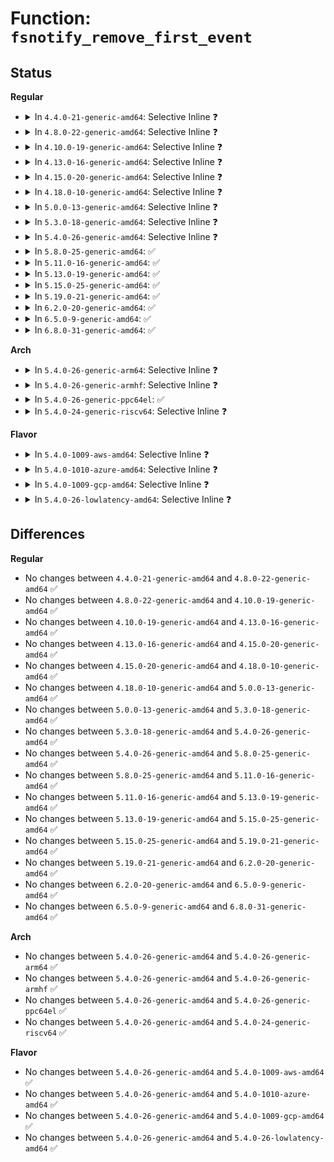 # Function: <code>fsnotify_remove_first_event</code>

## Status
<b>Regular</b>
<ul>
<li>
<details>
<summary>In <code>4.4.0-21-generic-amd64</code>: Selective Inline ❓</summary>

```c
struct fsnotify_event * fsnotify_remove_first_event(struct fsnotify_group * group)
```

```json
{
  "name": "fsnotify_remove_first_event",
  "collision_type": "Unique Global",
  "inline_type": "Selective",
  "funcs": [
    {
      "addr": 18446744071581268912,
      "name": "fsnotify_remove_first_event",
      "external": true,
      "loc": "fs/notify/notification.c:147",
      "file": "fs/notify/notification.c",
      "inline": "not declared, inlined",
      "caller_inline": [],
      "caller_func": [
        "fs/notify/notification.c:fsnotify_flush_notify",
        "fs/notify/inotify/inotify_user.c:inotify_read",
        "fs/notify/fanotify/fanotify_user.c:fanotify_read"
      ]
    }
  ],
  "symbols": [
    {
      "addr": 18446744071581268912,
      "name": "fsnotify_remove_first_event",
      "section": ".text",
      "bind": "STB_GLOBAL",
      "size": 95
    }
  ]
}
```
</details>
</li>
<li>
<details>
<summary>In <code>4.8.0-22-generic-amd64</code>: Selective Inline ❓</summary>

```c
struct fsnotify_event * fsnotify_remove_first_event(struct fsnotify_group * group)
```

```json
{
  "name": "fsnotify_remove_first_event",
  "collision_type": "Unique Global",
  "inline_type": "Selective",
  "funcs": [
    {
      "addr": 18446744071581434560,
      "name": "fsnotify_remove_first_event",
      "external": true,
      "loc": "fs/notify/notification.c:138",
      "file": "fs/notify/notification.c",
      "inline": "not declared, inlined",
      "caller_inline": [],
      "caller_func": [
        "fs/notify/notification.c:fsnotify_flush_notify",
        "fs/notify/inotify/inotify_user.c:inotify_read",
        "fs/notify/fanotify/fanotify_user.c:fanotify_release",
        "fs/notify/fanotify/fanotify_user.c:fanotify_read"
      ]
    }
  ],
  "symbols": [
    {
      "addr": 18446744071581434560,
      "name": "fsnotify_remove_first_event",
      "section": ".text",
      "bind": "STB_GLOBAL",
      "size": 91
    }
  ]
}
```
</details>
</li>
<li>
<details>
<summary>In <code>4.10.0-19-generic-amd64</code>: Selective Inline ❓</summary>

```c
struct fsnotify_event * fsnotify_remove_first_event(struct fsnotify_group * group)
```

```json
{
  "name": "fsnotify_remove_first_event",
  "collision_type": "Unique Global",
  "inline_type": "Selective",
  "funcs": [
    {
      "addr": 18446744071581515712,
      "name": "fsnotify_remove_first_event",
      "external": true,
      "loc": "fs/notify/notification.c:147",
      "file": "fs/notify/notification.c",
      "inline": "not declared, inlined",
      "caller_inline": [],
      "caller_func": [
        "fs/notify/notification.c:fsnotify_flush_notify",
        "fs/notify/inotify/inotify_user.c:inotify_read",
        "fs/notify/fanotify/fanotify_user.c:fanotify_release",
        "fs/notify/fanotify/fanotify_user.c:fanotify_read"
      ]
    }
  ],
  "symbols": [
    {
      "addr": 18446744071581515712,
      "name": "fsnotify_remove_first_event",
      "section": ".text",
      "bind": "STB_GLOBAL",
      "size": 90
    }
  ]
}
```
</details>
</li>
<li>
<details>
<summary>In <code>4.13.0-16-generic-amd64</code>: Selective Inline ❓</summary>

```c
struct fsnotify_event * fsnotify_remove_first_event(struct fsnotify_group * group)
```

```json
{
  "name": "fsnotify_remove_first_event",
  "collision_type": "Unique Global",
  "inline_type": "Selective",
  "funcs": [
    {
      "addr": 18446744071581568832,
      "name": "fsnotify_remove_first_event",
      "external": true,
      "loc": "fs/notify/notification.c:147",
      "file": "fs/notify/notification.c",
      "inline": "not declared, inlined",
      "caller_inline": [],
      "caller_func": [
        "fs/notify/notification.c:fsnotify_flush_notify",
        "fs/notify/inotify/inotify_user.c:inotify_read",
        "fs/notify/fanotify/fanotify_user.c:fanotify_release",
        "fs/notify/fanotify/fanotify_user.c:fanotify_read"
      ]
    }
  ],
  "symbols": [
    {
      "addr": 18446744071581568832,
      "name": "fsnotify_remove_first_event",
      "section": ".text",
      "bind": "STB_GLOBAL",
      "size": 90
    }
  ]
}
```
</details>
</li>
<li>
<details>
<summary>In <code>4.15.0-20-generic-amd64</code>: Selective Inline ❓</summary>

```c
struct fsnotify_event * fsnotify_remove_first_event(struct fsnotify_group * group)
```

```json
{
  "name": "fsnotify_remove_first_event",
  "collision_type": "Unique Global",
  "inline_type": "Selective",
  "funcs": [
    {
      "addr": 18446744071581713120,
      "name": "fsnotify_remove_first_event",
      "external": true,
      "loc": "fs/notify/notification.c:147",
      "file": "fs/notify/notification.c",
      "inline": "not declared, inlined",
      "caller_inline": [],
      "caller_func": [
        "fs/notify/notification.c:fsnotify_flush_notify",
        "fs/notify/inotify/inotify_user.c:inotify_read",
        "fs/notify/fanotify/fanotify_user.c:fanotify_release",
        "fs/notify/fanotify/fanotify_user.c:fanotify_read"
      ]
    }
  ],
  "symbols": [
    {
      "addr": 18446744071581713120,
      "name": "fsnotify_remove_first_event",
      "section": ".text",
      "bind": "STB_GLOBAL",
      "size": 90
    }
  ]
}
```
</details>
</li>
<li>
<details>
<summary>In <code>4.18.0-10-generic-amd64</code>: Selective Inline ❓</summary>

```c
struct fsnotify_event * fsnotify_remove_first_event(struct fsnotify_group * group)
```

```json
{
  "name": "fsnotify_remove_first_event",
  "collision_type": "Unique Global",
  "inline_type": "Selective",
  "funcs": [
    {
      "addr": 18446744071581880064,
      "name": "fsnotify_remove_first_event",
      "external": true,
      "loc": "fs/notify/notification.c:148",
      "file": "fs/notify/notification.c",
      "inline": "not declared, inlined",
      "caller_inline": [],
      "caller_func": [
        "fs/notify/notification.c:fsnotify_flush_notify",
        "fs/notify/inotify/inotify_user.c:inotify_read",
        "fs/notify/fanotify/fanotify_user.c:fanotify_release",
        "fs/notify/fanotify/fanotify_user.c:fanotify_read"
      ]
    }
  ],
  "symbols": [
    {
      "addr": 18446744071581880064,
      "name": "fsnotify_remove_first_event",
      "section": ".text",
      "bind": "STB_GLOBAL",
      "size": 90
    }
  ]
}
```
</details>
</li>
<li>
<details>
<summary>In <code>5.0.0-13-generic-amd64</code>: Selective Inline ❓</summary>

```c
struct fsnotify_event * fsnotify_remove_first_event(struct fsnotify_group * group)
```

```json
{
  "name": "fsnotify_remove_first_event",
  "collision_type": "Unique Global",
  "inline_type": "Selective",
  "funcs": [
    {
      "addr": 18446744071581964832,
      "name": "fsnotify_remove_first_event",
      "external": true,
      "loc": "fs/notify/notification.c:148",
      "file": "fs/notify/notification.c",
      "inline": "not declared, inlined",
      "caller_inline": [],
      "caller_func": [
        "fs/notify/notification.c:fsnotify_flush_notify",
        "fs/notify/inotify/inotify_user.c:inotify_read",
        "fs/notify/fanotify/fanotify_user.c:fanotify_release",
        "fs/notify/fanotify/fanotify_user.c:fanotify_read"
      ]
    }
  ],
  "symbols": [
    {
      "addr": 18446744071581964832,
      "name": "fsnotify_remove_first_event",
      "section": ".text",
      "bind": "STB_GLOBAL",
      "size": 90
    }
  ]
}
```
</details>
</li>
<li>
<details>
<summary>In <code>5.3.0-18-generic-amd64</code>: Selective Inline ❓</summary>

```c
struct fsnotify_event * fsnotify_remove_first_event(struct fsnotify_group * group)
```

```json
{
  "name": "fsnotify_remove_first_event",
  "collision_type": "Unique Global",
  "inline_type": "Selective",
  "funcs": [
    {
      "addr": 18446744071582097600,
      "name": "fsnotify_remove_first_event",
      "external": true,
      "loc": "fs/notify/notification.c:147",
      "file": "fs/notify/notification.c",
      "inline": "not declared, inlined",
      "caller_inline": [],
      "caller_func": [
        "fs/notify/notification.c:fsnotify_flush_notify",
        "fs/notify/inotify/inotify_user.c:inotify_read",
        "fs/notify/fanotify/fanotify_user.c:fanotify_release",
        "fs/notify/fanotify/fanotify_user.c:fanotify_read"
      ]
    }
  ],
  "symbols": [
    {
      "addr": 18446744071582097600,
      "name": "fsnotify_remove_first_event",
      "section": ".text",
      "bind": "STB_GLOBAL",
      "size": 102
    }
  ]
}
```
</details>
</li>
<li>
<details>
<summary>In <code>5.4.0-26-generic-amd64</code>: Selective Inline ❓</summary>

```c
struct fsnotify_event * fsnotify_remove_first_event(struct fsnotify_group * group)
```

```json
{
  "name": "fsnotify_remove_first_event",
  "collision_type": "Unique Global",
  "inline_type": "Selective",
  "funcs": [
    {
      "addr": 18446744071582174960,
      "name": "fsnotify_remove_first_event",
      "external": true,
      "loc": "fs/notify/notification.c:147",
      "file": "fs/notify/notification.c",
      "inline": "not declared, inlined",
      "caller_inline": [],
      "caller_func": [
        "fs/notify/notification.c:fsnotify_flush_notify",
        "fs/notify/inotify/inotify_user.c:inotify_read",
        "fs/notify/fanotify/fanotify_user.c:fanotify_release",
        "fs/notify/fanotify/fanotify_user.c:fanotify_read"
      ]
    }
  ],
  "symbols": [
    {
      "addr": 18446744071582174960,
      "name": "fsnotify_remove_first_event",
      "section": ".text",
      "bind": "STB_GLOBAL",
      "size": 102
    }
  ]
}
```
</details>
</li>
<li>
<details>
<summary>In <code>5.8.0-25-generic-amd64</code>: ✅</summary>

```c
struct fsnotify_event * fsnotify_remove_first_event(struct fsnotify_group * group)
```

```json
{
  "name": "fsnotify_remove_first_event",
  "collision_type": "Unique Global",
  "inline_type": "No",
  "funcs": [
    {
      "addr": 18446744071582411872,
      "name": "fsnotify_remove_first_event",
      "external": true,
      "loc": "fs/notify/notification.c:147",
      "file": "fs/notify/notification.c",
      "inline": "seen, unknown",
      "caller_inline": [],
      "caller_func": [
        "fs/notify/notification.c:fsnotify_flush_notify",
        "fs/notify/inotify/inotify_user.c:get_one_event",
        "fs/notify/fanotify/fanotify_user.c:fanotify_release",
        "fs/notify/fanotify/fanotify_user.c:get_one_event"
      ]
    }
  ],
  "symbols": [
    {
      "addr": 18446744071582411872,
      "name": "fsnotify_remove_first_event",
      "section": ".text",
      "bind": "STB_GLOBAL",
      "size": 102
    }
  ]
}
```
</details>
</li>
<li>
<details>
<summary>In <code>5.11.0-16-generic-amd64</code>: ✅</summary>

```c
struct fsnotify_event * fsnotify_remove_first_event(struct fsnotify_group * group)
```

```json
{
  "name": "fsnotify_remove_first_event",
  "collision_type": "Unique Global",
  "inline_type": "No",
  "funcs": [
    {
      "addr": 18446744071582465968,
      "name": "fsnotify_remove_first_event",
      "external": true,
      "loc": "fs/notify/notification.c:147",
      "file": "fs/notify/notification.c",
      "inline": "seen, unknown",
      "caller_inline": [],
      "caller_func": [
        "fs/notify/notification.c:fsnotify_flush_notify",
        "fs/notify/inotify/inotify_user.c:get_one_event",
        "fs/notify/fanotify/fanotify_user.c:fanotify_release",
        "fs/notify/fanotify/fanotify_user.c:get_one_event"
      ]
    }
  ],
  "symbols": [
    {
      "addr": 18446744071582465968,
      "name": "fsnotify_remove_first_event",
      "section": ".text",
      "bind": "STB_GLOBAL",
      "size": 102
    }
  ]
}
```
</details>
</li>
<li>
<details>
<summary>In <code>5.13.0-19-generic-amd64</code>: ✅</summary>

```c
struct fsnotify_event * fsnotify_remove_first_event(struct fsnotify_group * group)
```

```json
{
  "name": "fsnotify_remove_first_event",
  "collision_type": "Unique Global",
  "inline_type": "No",
  "funcs": [
    {
      "addr": 18446744071582492992,
      "name": "fsnotify_remove_first_event",
      "external": true,
      "loc": "fs/notify/notification.c:163",
      "file": "fs/notify/notification.c",
      "inline": "seen, unknown",
      "caller_inline": [],
      "caller_func": [
        "fs/notify/notification.c:fsnotify_flush_notify",
        "fs/notify/inotify/inotify_user.c:inotify_read",
        "fs/notify/fanotify/fanotify_user.c:fanotify_release",
        "fs/notify/fanotify/fanotify_user.c:fanotify_release",
        "fs/notify/fanotify/fanotify_user.c:fanotify_read"
      ]
    }
  ],
  "symbols": [
    {
      "addr": 18446744071582492992,
      "name": "fsnotify_remove_first_event",
      "section": ".text",
      "bind": "STB_GLOBAL",
      "size": 145
    }
  ]
}
```
</details>
</li>
<li>
<details>
<summary>In <code>5.15.0-25-generic-amd64</code>: ✅</summary>

```c
struct fsnotify_event * fsnotify_remove_first_event(struct fsnotify_group * group)
```

```json
{
  "name": "fsnotify_remove_first_event",
  "collision_type": "Unique Global",
  "inline_type": "No",
  "funcs": [
    {
      "addr": 18446744071582807488,
      "name": "fsnotify_remove_first_event",
      "external": true,
      "loc": "fs/notify/notification.c:163",
      "file": "fs/notify/notification.c",
      "inline": "seen, unknown",
      "caller_inline": [],
      "caller_func": [
        "fs/notify/notification.c:fsnotify_flush_notify",
        "fs/notify/inotify/inotify_user.c:inotify_read",
        "fs/notify/fanotify/fanotify_user.c:fanotify_release",
        "fs/notify/fanotify/fanotify_user.c:fanotify_read"
      ]
    }
  ],
  "symbols": [
    {
      "addr": 18446744071582807488,
      "name": "fsnotify_remove_first_event",
      "section": ".text",
      "bind": "STB_GLOBAL",
      "size": 142
    }
  ]
}
```
</details>
</li>
<li>
<details>
<summary>In <code>5.19.0-21-generic-amd64</code>: ✅</summary>

```c
struct fsnotify_event * fsnotify_remove_first_event(struct fsnotify_group * group)
```

```json
{
  "name": "fsnotify_remove_first_event",
  "collision_type": "Unique Global",
  "inline_type": "No",
  "funcs": [
    {
      "addr": 18446744071583361504,
      "name": "fsnotify_remove_first_event",
      "external": true,
      "loc": "fs/notify/notification.c:163",
      "file": "fs/notify/notification.c",
      "inline": "seen, unknown",
      "caller_inline": [],
      "caller_func": [
        "fs/notify/notification.c:fsnotify_flush_notify",
        "fs/notify/inotify/inotify_user.c:inotify_read",
        "fs/notify/fanotify/fanotify_user.c:fanotify_release",
        "fs/notify/fanotify/fanotify_user.c:fanotify_read"
      ]
    }
  ],
  "symbols": [
    {
      "addr": 18446744071583361504,
      "name": "fsnotify_remove_first_event",
      "section": ".text",
      "bind": "STB_GLOBAL",
      "size": 161
    }
  ]
}
```
</details>
</li>
<li>
<details>
<summary>In <code>6.2.0-20-generic-amd64</code>: ✅</summary>

```c
struct fsnotify_event * fsnotify_remove_first_event(struct fsnotify_group * group)
```

```json
{
  "name": "fsnotify_remove_first_event",
  "collision_type": "Unique Global",
  "inline_type": "No",
  "funcs": [
    {
      "addr": 18446744071583945040,
      "name": "fsnotify_remove_first_event",
      "external": true,
      "loc": "fs/notify/notification.c:163",
      "file": "fs/notify/notification.c",
      "inline": "seen, unknown",
      "caller_inline": [],
      "caller_func": [
        "fs/notify/notification.c:fsnotify_flush_notify",
        "fs/notify/inotify/inotify_user.c:inotify_read",
        "fs/notify/fanotify/fanotify_user.c:fanotify_release",
        "fs/notify/fanotify/fanotify_user.c:fanotify_read"
      ]
    }
  ],
  "symbols": [
    {
      "addr": 18446744071583945040,
      "name": "fsnotify_remove_first_event",
      "section": ".text",
      "bind": "STB_GLOBAL",
      "size": 161
    }
  ]
}
```
</details>
</li>
<li>
<details>
<summary>In <code>6.5.0-9-generic-amd64</code>: ✅</summary>

```c
struct fsnotify_event * fsnotify_remove_first_event(struct fsnotify_group * group)
```

```json
{
  "name": "fsnotify_remove_first_event",
  "collision_type": "Unique Global",
  "inline_type": "No",
  "funcs": [
    {
      "addr": 18446744071584168368,
      "name": "fsnotify_remove_first_event",
      "external": true,
      "loc": "fs/notify/notification.c:163",
      "file": "fs/notify/notification.c",
      "inline": "seen, unknown",
      "caller_inline": [],
      "caller_func": [
        "fs/notify/notification.c:fsnotify_flush_notify",
        "fs/notify/inotify/inotify_user.c:inotify_read",
        "fs/notify/fanotify/fanotify_user.c:fanotify_release",
        "fs/notify/fanotify/fanotify_user.c:fanotify_read"
      ]
    }
  ],
  "symbols": [
    {
      "addr": 18446744071584168368,
      "name": "fsnotify_remove_first_event",
      "section": ".text",
      "bind": "STB_GLOBAL",
      "size": 161
    }
  ]
}
```
</details>
</li>
<li>
<details>
<summary>In <code>6.8.0-31-generic-amd64</code>: ✅</summary>

```c
struct fsnotify_event * fsnotify_remove_first_event(struct fsnotify_group * group)
```

```json
{
  "name": "fsnotify_remove_first_event",
  "collision_type": "Unique Global",
  "inline_type": "No",
  "funcs": [
    {
      "addr": 18446744071584382528,
      "name": "fsnotify_remove_first_event",
      "external": true,
      "loc": "fs/notify/notification.c:163",
      "file": "fs/notify/notification.c",
      "inline": "seen, unknown",
      "caller_inline": [],
      "caller_func": [
        "fs/notify/notification.c:fsnotify_flush_notify",
        "fs/notify/inotify/inotify_user.c:inotify_read",
        "fs/notify/fanotify/fanotify_user.c:fanotify_release",
        "fs/notify/fanotify/fanotify_user.c:fanotify_read"
      ]
    }
  ],
  "symbols": [
    {
      "addr": 18446744071584382528,
      "name": "fsnotify_remove_first_event",
      "section": ".text",
      "bind": "STB_GLOBAL",
      "size": 161
    }
  ]
}
```
</details>
</li>
</ul>
<b>Arch</b>
<ul>
<li>
<details>
<summary>In <code>5.4.0-26-generic-arm64</code>: Selective Inline ❓</summary>

```c
struct fsnotify_event * fsnotify_remove_first_event(struct fsnotify_group * group)
```

```json
{
  "name": "fsnotify_remove_first_event",
  "collision_type": "Unique Global",
  "inline_type": "Selective",
  "funcs": [
    {
      "addr": 18446603336493730656,
      "name": "fsnotify_remove_first_event",
      "external": true,
      "loc": "fs/notify/notification.c:147",
      "file": "fs/notify/notification.c",
      "inline": "not declared, inlined",
      "caller_inline": [],
      "caller_func": [
        "fs/notify/notification.c:fsnotify_flush_notify",
        "fs/notify/inotify/inotify_user.c:inotify_read",
        "fs/notify/fanotify/fanotify_user.c:fanotify_release",
        "fs/notify/fanotify/fanotify_user.c:fanotify_read"
      ]
    }
  ],
  "symbols": [
    {
      "addr": 18446603336493730656,
      "name": "fsnotify_remove_first_event",
      "section": ".text",
      "bind": "STB_GLOBAL",
      "size": 144
    }
  ]
}
```
</details>
</li>
<li>
<details>
<summary>In <code>5.4.0-26-generic-armhf</code>: Selective Inline ❓</summary>

```c
struct fsnotify_event * fsnotify_remove_first_event(struct fsnotify_group * group)
```

```json
{
  "name": "fsnotify_remove_first_event",
  "collision_type": "Unique Global",
  "inline_type": "Selective",
  "funcs": [
    {
      "addr": 3227255688,
      "name": "fsnotify_remove_first_event",
      "external": true,
      "loc": "fs/notify/notification.c:147",
      "file": "fs/notify/notification.c",
      "inline": "not declared, inlined",
      "caller_inline": [],
      "caller_func": [
        "fs/notify/notification.c:fsnotify_flush_notify",
        "fs/notify/inotify/inotify_user.c:inotify_read",
        "fs/notify/fanotify/fanotify_user.c:fanotify_release",
        "fs/notify/fanotify/fanotify_user.c:fanotify_read"
      ]
    }
  ],
  "symbols": [
    {
      "addr": 3227255688,
      "name": "fsnotify_remove_first_event",
      "section": ".text",
      "bind": "STB_GLOBAL",
      "size": 156
    }
  ]
}
```
</details>
</li>
<li>
<details>
<summary>In <code>5.4.0-26-generic-ppc64el</code>: ✅</summary>

```c
struct fsnotify_event * fsnotify_remove_first_event(struct fsnotify_group * group)
```

```json
{
  "name": "fsnotify_remove_first_event",
  "collision_type": "Unique Global",
  "inline_type": "No",
  "funcs": [
    {
      "addr": 13835058055287338576,
      "name": "fsnotify_remove_first_event",
      "external": true,
      "loc": "fs/notify/notification.c:147",
      "file": "fs/notify/notification.c",
      "inline": "seen, unknown",
      "caller_inline": [],
      "caller_func": [
        "fs/notify/notification.c:fsnotify_flush_notify",
        "fs/notify/inotify/inotify_user.c:inotify_read",
        "fs/notify/fanotify/fanotify_user.c:fanotify_release",
        "fs/notify/fanotify/fanotify_user.c:fanotify_read"
      ]
    }
  ],
  "symbols": [
    {
      "addr": 13835058055287338576,
      "name": "fsnotify_remove_first_event",
      "section": ".text",
      "bind": "STB_GLOBAL",
      "size": 192
    }
  ]
}
```
</details>
</li>
<li>
<details>
<summary>In <code>5.4.0-24-generic-riscv64</code>: Selective Inline ❓</summary>

```c
struct fsnotify_event * fsnotify_remove_first_event(struct fsnotify_group * group)
```

```json
{
  "name": "fsnotify_remove_first_event",
  "collision_type": "Unique Global",
  "inline_type": "Selective",
  "funcs": [
    {
      "addr": 18446743936273340204,
      "name": "fsnotify_remove_first_event",
      "external": true,
      "loc": "fs/notify/notification.c:147",
      "file": "fs/notify/notification.c",
      "inline": "not declared, inlined",
      "caller_inline": [],
      "caller_func": [
        "fs/notify/notification.c:fsnotify_flush_notify",
        "fs/notify/inotify/inotify_user.c:inotify_read",
        "fs/notify/fanotify/fanotify_user.c:fanotify_release",
        "fs/notify/fanotify/fanotify_user.c:fanotify_read"
      ]
    }
  ],
  "symbols": [
    {
      "addr": 18446743936273340204,
      "name": "fsnotify_remove_first_event",
      "section": ".text",
      "bind": "STB_GLOBAL",
      "size": 114
    }
  ]
}
```
</details>
</li>
</ul>
<b>Flavor</b>
<ul>
<li>
<details>
<summary>In <code>5.4.0-1009-aws-amd64</code>: Selective Inline ❓</summary>

```c
struct fsnotify_event * fsnotify_remove_first_event(struct fsnotify_group * group)
```

```json
{
  "name": "fsnotify_remove_first_event",
  "collision_type": "Unique Global",
  "inline_type": "Selective",
  "funcs": [
    {
      "addr": 18446744071582143696,
      "name": "fsnotify_remove_first_event",
      "external": true,
      "loc": "fs/notify/notification.c:147",
      "file": "fs/notify/notification.c",
      "inline": "not declared, inlined",
      "caller_inline": [],
      "caller_func": [
        "fs/notify/notification.c:fsnotify_flush_notify",
        "fs/notify/inotify/inotify_user.c:inotify_read",
        "fs/notify/fanotify/fanotify_user.c:fanotify_release",
        "fs/notify/fanotify/fanotify_user.c:fanotify_read"
      ]
    }
  ],
  "symbols": [
    {
      "addr": 18446744071582143696,
      "name": "fsnotify_remove_first_event",
      "section": ".text",
      "bind": "STB_GLOBAL",
      "size": 102
    }
  ]
}
```
</details>
</li>
<li>
<details>
<summary>In <code>5.4.0-1010-azure-amd64</code>: Selective Inline ❓</summary>

```c
struct fsnotify_event * fsnotify_remove_first_event(struct fsnotify_group * group)
```

```json
{
  "name": "fsnotify_remove_first_event",
  "collision_type": "Unique Global",
  "inline_type": "Selective",
  "funcs": [
    {
      "addr": 18446744071582081136,
      "name": "fsnotify_remove_first_event",
      "external": true,
      "loc": "fs/notify/notification.c:147",
      "file": "fs/notify/notification.c",
      "inline": "not declared, inlined",
      "caller_inline": [],
      "caller_func": [
        "fs/notify/notification.c:fsnotify_flush_notify",
        "fs/notify/inotify/inotify_user.c:inotify_read",
        "fs/notify/fanotify/fanotify_user.c:fanotify_release",
        "fs/notify/fanotify/fanotify_user.c:fanotify_read"
      ]
    }
  ],
  "symbols": [
    {
      "addr": 18446744071582081136,
      "name": "fsnotify_remove_first_event",
      "section": ".text",
      "bind": "STB_GLOBAL",
      "size": 102
    }
  ]
}
```
</details>
</li>
<li>
<details>
<summary>In <code>5.4.0-1009-gcp-amd64</code>: Selective Inline ❓</summary>

```c
struct fsnotify_event * fsnotify_remove_first_event(struct fsnotify_group * group)
```

```json
{
  "name": "fsnotify_remove_first_event",
  "collision_type": "Unique Global",
  "inline_type": "Selective",
  "funcs": [
    {
      "addr": 18446744071582134176,
      "name": "fsnotify_remove_first_event",
      "external": true,
      "loc": "fs/notify/notification.c:147",
      "file": "fs/notify/notification.c",
      "inline": "not declared, inlined",
      "caller_inline": [],
      "caller_func": [
        "fs/notify/notification.c:fsnotify_flush_notify",
        "fs/notify/inotify/inotify_user.c:inotify_read",
        "fs/notify/fanotify/fanotify_user.c:fanotify_release",
        "fs/notify/fanotify/fanotify_user.c:fanotify_read"
      ]
    }
  ],
  "symbols": [
    {
      "addr": 18446744071582134176,
      "name": "fsnotify_remove_first_event",
      "section": ".text",
      "bind": "STB_GLOBAL",
      "size": 102
    }
  ]
}
```
</details>
</li>
<li>
<details>
<summary>In <code>5.4.0-26-lowlatency-amd64</code>: Selective Inline ❓</summary>

```c
struct fsnotify_event * fsnotify_remove_first_event(struct fsnotify_group * group)
```

```json
{
  "name": "fsnotify_remove_first_event",
  "collision_type": "Unique Global",
  "inline_type": "Selective",
  "funcs": [
    {
      "addr": 18446744071582207200,
      "name": "fsnotify_remove_first_event",
      "external": true,
      "loc": "fs/notify/notification.c:147",
      "file": "fs/notify/notification.c",
      "inline": "not declared, inlined",
      "caller_inline": [],
      "caller_func": [
        "fs/notify/notification.c:fsnotify_flush_notify",
        "fs/notify/inotify/inotify_user.c:inotify_read",
        "fs/notify/fanotify/fanotify_user.c:fanotify_release",
        "fs/notify/fanotify/fanotify_user.c:fanotify_read"
      ]
    }
  ],
  "symbols": [
    {
      "addr": 18446744071582207200,
      "name": "fsnotify_remove_first_event",
      "section": ".text",
      "bind": "STB_GLOBAL",
      "size": 102
    }
  ]
}
```
</details>
</li>
</ul>

## Differences
<b>Regular</b>
<ul>
<li>
No changes between <code>4.4.0-21-generic-amd64</code> and <code>4.8.0-22-generic-amd64</code> ✅
</li>
<li>
No changes between <code>4.8.0-22-generic-amd64</code> and <code>4.10.0-19-generic-amd64</code> ✅
</li>
<li>
No changes between <code>4.10.0-19-generic-amd64</code> and <code>4.13.0-16-generic-amd64</code> ✅
</li>
<li>
No changes between <code>4.13.0-16-generic-amd64</code> and <code>4.15.0-20-generic-amd64</code> ✅
</li>
<li>
No changes between <code>4.15.0-20-generic-amd64</code> and <code>4.18.0-10-generic-amd64</code> ✅
</li>
<li>
No changes between <code>4.18.0-10-generic-amd64</code> and <code>5.0.0-13-generic-amd64</code> ✅
</li>
<li>
No changes between <code>5.0.0-13-generic-amd64</code> and <code>5.3.0-18-generic-amd64</code> ✅
</li>
<li>
No changes between <code>5.3.0-18-generic-amd64</code> and <code>5.4.0-26-generic-amd64</code> ✅
</li>
<li>
No changes between <code>5.4.0-26-generic-amd64</code> and <code>5.8.0-25-generic-amd64</code> ✅
</li>
<li>
No changes between <code>5.8.0-25-generic-amd64</code> and <code>5.11.0-16-generic-amd64</code> ✅
</li>
<li>
No changes between <code>5.11.0-16-generic-amd64</code> and <code>5.13.0-19-generic-amd64</code> ✅
</li>
<li>
No changes between <code>5.13.0-19-generic-amd64</code> and <code>5.15.0-25-generic-amd64</code> ✅
</li>
<li>
No changes between <code>5.15.0-25-generic-amd64</code> and <code>5.19.0-21-generic-amd64</code> ✅
</li>
<li>
No changes between <code>5.19.0-21-generic-amd64</code> and <code>6.2.0-20-generic-amd64</code> ✅
</li>
<li>
No changes between <code>6.2.0-20-generic-amd64</code> and <code>6.5.0-9-generic-amd64</code> ✅
</li>
<li>
No changes between <code>6.5.0-9-generic-amd64</code> and <code>6.8.0-31-generic-amd64</code> ✅
</li>
</ul>
<b>Arch</b>
<ul>
<li>
No changes between <code>5.4.0-26-generic-amd64</code> and <code>5.4.0-26-generic-arm64</code> ✅
</li>
<li>
No changes between <code>5.4.0-26-generic-amd64</code> and <code>5.4.0-26-generic-armhf</code> ✅
</li>
<li>
No changes between <code>5.4.0-26-generic-amd64</code> and <code>5.4.0-26-generic-ppc64el</code> ✅
</li>
<li>
No changes between <code>5.4.0-26-generic-amd64</code> and <code>5.4.0-24-generic-riscv64</code> ✅
</li>
</ul>
<b>Flavor</b>
<ul>
<li>
No changes between <code>5.4.0-26-generic-amd64</code> and <code>5.4.0-1009-aws-amd64</code> ✅
</li>
<li>
No changes between <code>5.4.0-26-generic-amd64</code> and <code>5.4.0-1010-azure-amd64</code> ✅
</li>
<li>
No changes between <code>5.4.0-26-generic-amd64</code> and <code>5.4.0-1009-gcp-amd64</code> ✅
</li>
<li>
No changes between <code>5.4.0-26-generic-amd64</code> and <code>5.4.0-26-lowlatency-amd64</code> ✅
</li>
</ul>
